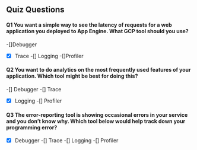 ## Quiz Questions

#### Q1 You want a simple way to see the latency of requests for a web application you deployed to App Engine. What GCP tool should you use?
-[]Debugger
-[x] Trace
-[] Logging 
-[]Profiler

#### Q2 You want to do analytics on the most frequently used features of your application. Which tool might be best for doing this?
-[] Debugger
-[] Trace
-[x] Logging 
-[] Profiler

#### Q3 The error-reporting tool is showing occasional errors in your service and you don’t know why. Which tool below would help track down your programming error?
-[x] Debugger
-[] Trace
-[] Logging
-[] Profiler
